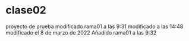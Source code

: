 # clase02
proyecto de prueba modificado rama01 a las 9:31
modificado a las 14:48
modificado el 8 de marzo de 2022
Añadido rama01 a las 9:32
